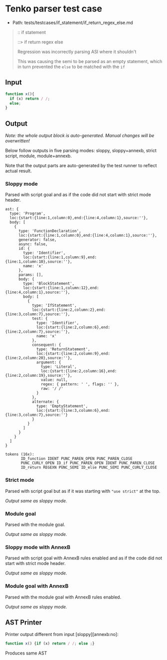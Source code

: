 # Tenko parser test case

- Path: tests/testcases/if_statement/if_return_regex_else.md

> :: if statement
>
> ::> if return regex else
>
> Regression was incorrectly parsing ASI where it shouldn't
>
> This was causing the semi to be parsed as an empty statement, which in turn prevented the `else` to be matched with the `if`

## Input

`````js
function x(){
  if (x) return / /;
  else;
}
`````

## Output

_Note: the whole output block is auto-generated. Manual changes will be overwritten!_

Below follow outputs in five parsing modes: sloppy, sloppy+annexb, strict script, module, module+annexb.

Note that the output parts are auto-generated by the test runner to reflect actual result.

### Sloppy mode

Parsed with script goal and as if the code did not start with strict mode header.

`````
ast: {
  type: 'Program',
  loc:{start:{line:1,column:0},end:{line:4,column:1},source:''},
  body: [
    {
      type: 'FunctionDeclaration',
      loc:{start:{line:1,column:0},end:{line:4,column:1},source:''},
      generator: false,
      async: false,
      id: {
        type: 'Identifier',
        loc:{start:{line:1,column:9},end:{line:1,column:10},source:''},
        name: 'x'
      },
      params: [],
      body: {
        type: 'BlockStatement',
        loc:{start:{line:1,column:12},end:{line:4,column:1},source:''},
        body: [
          {
            type: 'IfStatement',
            loc:{start:{line:2,column:2},end:{line:3,column:7},source:''},
            test: {
              type: 'Identifier',
              loc:{start:{line:2,column:6},end:{line:2,column:7},source:''},
              name: 'x'
            },
            consequent: {
              type: 'ReturnStatement',
              loc:{start:{line:2,column:9},end:{line:2,column:20},source:''},
              argument: {
                type: 'Literal',
                loc:{start:{line:2,column:16},end:{line:2,column:19},source:''},
                value: null,
                regex: { pattern: ' ', flags: '' },
                raw: '/ /'
              }
            },
            alternate: {
              type: 'EmptyStatement',
              loc:{start:{line:3,column:6},end:{line:3,column:7},source:''}
            }
          }
        ]
      }
    }
  ]
}

tokens (16x):
       ID_function IDENT PUNC_PAREN_OPEN PUNC_PAREN_CLOSE
       PUNC_CURLY_OPEN ID_if PUNC_PAREN_OPEN IDENT PUNC_PAREN_CLOSE
       ID_return REGEXN PUNC_SEMI ID_else PUNC_SEMI PUNC_CURLY_CLOSE
`````

### Strict mode

Parsed with script goal but as if it was starting with `"use strict"` at the top.

_Output same as sloppy mode._

### Module goal

Parsed with the module goal.

_Output same as sloppy mode._

### Sloppy mode with AnnexB

Parsed with script goal with AnnexB rules enabled and as if the code did not start with strict mode header.

_Output same as sloppy mode._

### Module goal with AnnexB

Parsed with the module goal with AnnexB rules enabled.

_Output same as sloppy mode._

## AST Printer

Printer output different from input [sloppy][annexb:no]:

````js
function x() {if (x) return / /; else ;}
````

Produces same AST
